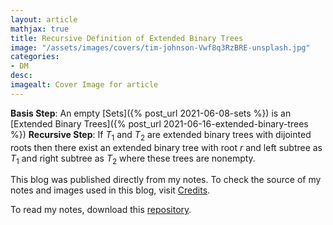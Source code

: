 ```yaml
---
layout: article
mathjax: true
title: Recursive Definition of Extended Binary Trees
image: "/assets/images/covers/tim-johnson-Vwf8q3RzBRE-unsplash.jpg"
categories:
- DM
desc:   
imagealt: Cover Image for article
---
```


**Basis Step**: An empty [Sets]({% post_url 2021-06-08-sets %}) is an [Extended Binary Trees]({% post_url 2021-06-16-extended-binary-trees %})
**Recursive Step**: If $T_1$ and $T_2$ are extended binary trees with dijointed roots then there exist an extended binary tree with root $r$ and left subtree as $T_1$ and right subtree as $T_2$ where these trees are nonempty.

































































































































































































































































































































































































This blog was published directly from my notes.
To check the source of my notes and images used in this blog, visit <a href="/credits.html" target="_blank">Credits</a>.

To read my notes, download this <a href="https://github.com/bovem/CS" target="blank">repository</a>.